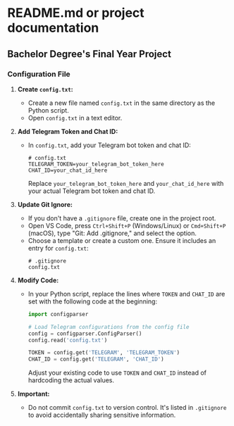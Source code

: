 # README.md or project documentation
## Bachelor Degree's Final Year Project
### Configuration File

1. **Create `config.txt`:**
   - Create a new file named `config.txt` in the same directory as the Python script.
   - Open `config.txt` in a text editor.

2. **Add Telegram Token and Chat ID:**
   - In `config.txt`, add your Telegram bot token and chat ID:
     ```
     # config.txt
     TELEGRAM_TOKEN=your_telegram_bot_token_here
     CHAT_ID=your_chat_id_here
     ```
     Replace `your_telegram_bot_token_here` and `your_chat_id_here` with your actual Telegram bot token and chat ID.

3. **Update Git Ignore:**
   - If you don't have a `.gitignore` file, create one in the project root.
   - Open VS Code, press `Ctrl+Shift+P` (Windows/Linux) or `Cmd+Shift+P` (macOS), type "Git: Add .gitignore," and select the option.
   - Choose a template or create a custom one. Ensure it includes an entry for `config.txt`:
     ```
     # .gitignore
     config.txt
     ```

4. **Modify Code:**
   - In your Python script, replace the lines where `TOKEN` and `CHAT_ID` are set with the following code at the beginning:
     ```python
     import configparser

     # Load Telegram configurations from the config file
     config = configparser.ConfigParser()
     config.read('config.txt')

     TOKEN = config.get('TELEGRAM', 'TELEGRAM_TOKEN')
     CHAT_ID = config.get('TELEGRAM', 'CHAT_ID')
     ```
     Adjust your existing code to use `TOKEN` and `CHAT_ID` instead of hardcoding the actual values.

5. **Important:**
   - Do not commit `config.txt` to version control. It's listed in `.gitignore` to avoid accidentally sharing sensitive information.
